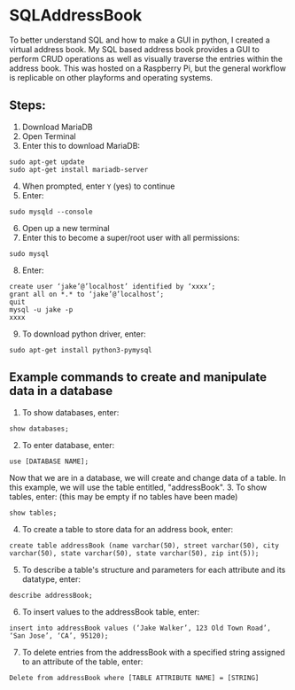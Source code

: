 # SQLAddressBook
To better understand SQL and how to make a GUI in python, I created a virtual address book. My SQL based address book  provides a GUI to perform CRUD operations as well as visually traverse the entries within the address book. This was hosted on a Raspberry Pi, but the general workflow is replicable on other playforms and operating systems.

## Steps:
1. Download MariaDB
2. Open Terminal
3. Enter this to download MariaDB:
```properties
sudo apt-get update
sudo apt-get install mariadb-server
```  
4. When prompted, enter ```Y```   (yes) to continue
5. Enter:
```properties
sudo mysqld --console
```  
6. Open up a new terminal
7. Enter this to become a super/root user with all permissions:
```properties
sudo mysql
```  
8. Enter:
```properties
create user ‘jake’@’localhost’ identified by ‘xxxx’;
grant all on *.* to ‘jake’@’localhost’;
quit
mysql -u jake -p
xxxx
```
9. To download python driver, enter:
```properties
sudo apt-get install python3-pymysql
```

## Example commands to create and manipulate data in a database
1. To show databases, enter:
```properties
show databases;
```
2. To enter database, enter:
```properties
use [DATABASE NAME];
```
Now that we are in a database, we will create and change data of a table. In this example, we will use the table entitled, "addressBook".
3. To show tables, enter: (this may be empty if no tables have been made)
```properties
show tables;
```
4. To create a table to store data for an address book, enter:
```properties
create table addressBook (name varchar(50), street varchar(50), city varchar(50), state varchar(50), state varchar(50), zip int(5));
```
5. To describe a table's structure and parameters for each attribute and its datatype, enter:
```properties
describe addressBook;
```
6. To insert values to the addressBook table, enter:
```properties
insert into addressBook values (‘Jake Walker’, 123 Old Town Road’, ‘San Jose’, ‘CA’, 95120);
```
7. To delete entries from the addressBook with a specified string assigned to an attribute of the table, enter:
```properties
Delete from addressBook where [TABLE ATTRIBUTE NAME] = [STRING]
```
